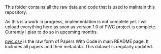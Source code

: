 This folder contains all the raw data and code that is used to maintain this repository. 

As this is a work in progress, implementation is not complete yet. I will upload everything here as soon as version 1.0 of PWC project is complete. Currently I plan to do so in upcoming months.      

[pwc.csv](pwc.csv) is the raw form of Papers With Code in main README page. It includes all papers and their metadata. This dataset is reqularly updated.   
